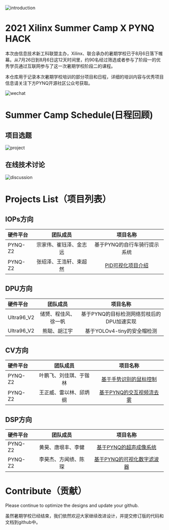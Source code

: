 ![introduction](images/introduction.jpg)
# 2021 Xilinx Summer Camp X PYNQ HACK

本次由信息技术新工科联盟主办，Xilinx、联合承办的暑期学校已于8月6日落下帷幕。从7月26日到8月6日这12天时间里，约90名经过筛选或者参与了阶段一的优秀学员通过互联网参与了这一次暑期学校阶段二的课程。

本仓库用于记录本次暑期学校培训的部分项目和日程，详细的培训内容与优秀项目信息请关注下方PYNQ开源社区公众号获取。

![wechat](images/pynq_wechat.png)

# Summer Camp Schedule(日程回顾)

## 项目选题
![project](images/project_selected.png)
## 在线技术讨论
![discussion](images/discussion.png)

# Projects List（项目列表）

## IOPs方向
| 硬件平台|团队成员| 项目名称                            |
|:--------|:----------------------------------:|:----:|
|PYNQ-Z2| 宗家伟、崔钰泽、金志远| 基于PYNQ的自行车骑行提示系统              | 
|PYNQ-Z2| 张绍泽、王浩轩、束超然| [PID可视化项目介绍](https://github.com/zhangshaoze/PYNQ_PID_Demo)        |

## DPU方向

| 硬件平台|团队成员| 项目名称                            |
|:--------|:----------------------------------:|:----:|
|Ultra96_V2| 储赟、程佳风、徐一帆| 基于PYNQ的目标检测网络剪枝后的DPU加速实现             | 
|Ultra96_V2| 熊聪、胡江宇| 基于YOLOv4-tiny的安全帽检测        |

## CV方向

| 硬件平台|团队成员| 项目名称                            |
|:--------|:----------------------------------:|:----:|
|PYNQ-Z2| 叶鹏飞、刘佳琪、于锴林| [基于手势识别的鼠标控制](https://github.com/kl-0428/PYNQ.git)              | 
|PYNQ-Z2| 王正威、雷以林、邱炳纲| [基于PYNQ的交互视频流去雾](https://github.com/Zenway-Wong/PYNQ-DCP)        |

## DSP方向

| 硬件平台|团队成员| 项目名称                            |
|:--------|:----------------------------------:|:----:|
|PYNQ-Z2| 黄昊、唐垠丰、李健| [基于PYNQ的超声成像系统](https://github.com/Sionnoeden/PYNQ-Beamformer)            | 
|PYNQ-Z2| 李昊杰、方闻绩、陈琛| [基于PYNQ的可视化数字滤波器](https://github.com/lhj0212/-PYNQ-)        |


# Contribute（贡献）
Please continue to optimize the designs and update your github.

虽然暑期学校已经结束，我们依然欢迎大家继续改进设计，并提交修订版的代码和文档到github中。
